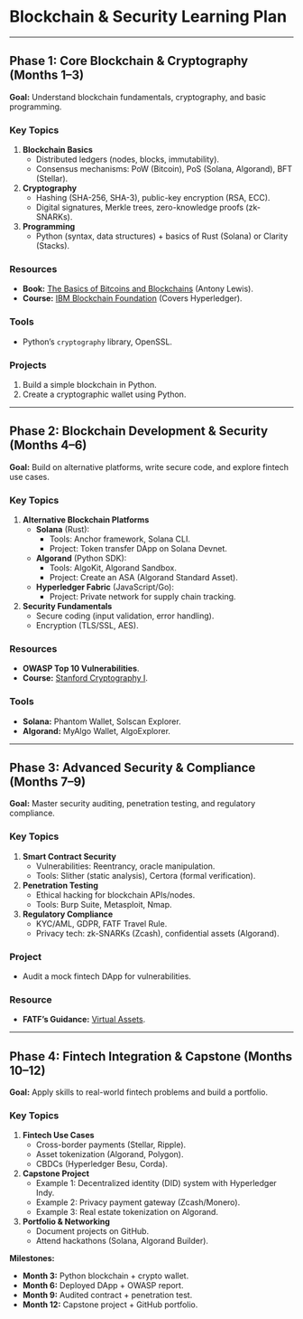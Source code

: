 # Blockchain & Security Learning Plan

---

## Phase 1: Core Blockchain & Cryptography (Months 1–3)
**Goal:** Understand blockchain fundamentals, cryptography, and basic programming.

### Key Topics
1. **Blockchain Basics**
   - Distributed ledgers (nodes, blocks, immutability).
   - Consensus mechanisms: PoW (Bitcoin), PoS (Solana, Algorand), BFT (Stellar).
2. **Cryptography**
   - Hashing (SHA-256, SHA-3), public-key encryption (RSA, ECC).
   - Digital signatures, Merkle trees, zero-knowledge proofs (zk-SNARKs).
3. **Programming**
   - Python (syntax, data structures) + basics of Rust (Solana) or Clarity (Stacks).

### Resources
- **Book:** [The Basics of Bitcoins and Blockchains](https://www.amazon.com/Basics-Bitcoins-Blockchains-Antony-Lewis/dp/1633538001) (Antony Lewis).
- **Course:** [IBM Blockchain Foundation](https://www.coursera.org/learn/ibm-blockchain-essentials) (Covers Hyperledger).

### Tools
- Python’s `cryptography` library, OpenSSL.

### Projects
1. Build a simple blockchain in Python.
2. Create a cryptographic wallet using Python.

---

## Phase 2: Blockchain Development & Security (Months 4–6)
**Goal:** Build on alternative platforms, write secure code, and explore fintech use cases.

### Key Topics
1. **Alternative Blockchain Platforms**
   - **Solana** (Rust):
     - Tools: Anchor framework, Solana CLI.
     - Project: Token transfer DApp on Solana Devnet.
   - **Algorand** (Python SDK):
     - Tools: AlgoKit, Algorand Sandbox.
     - Project: Create an ASA (Algorand Standard Asset).
   - **Hyperledger Fabric** (JavaScript/Go):
     - Project: Private network for supply chain tracking.
2. **Security Fundamentals**
   - Secure coding (input validation, error handling).
   - Encryption (TLS/SSL, AES).

### Resources
- **OWASP Top 10 Vulnerabilities**.
- **Course:** [Stanford Cryptography I](https://www.coursera.org/learn/crypto).

### Tools
- **Solana:** Phantom Wallet, Solscan Explorer.
- **Algorand:** MyAlgo Wallet, AlgoExplorer.

---

## Phase 3: Advanced Security & Compliance (Months 7–9)
**Goal:** Master security auditing, penetration testing, and regulatory compliance.

### Key Topics
1. **Smart Contract Security**
   - Vulnerabilities: Reentrancy, oracle manipulation.
   - Tools: Slither (static analysis), Certora (formal verification).
2. **Penetration Testing**
   - Ethical hacking for blockchain APIs/nodes.
   - Tools: Burp Suite, Metasploit, Nmap.
3. **Regulatory Compliance**
   - KYC/AML, GDPR, FATF Travel Rule.
   - Privacy tech: zk-SNARKs (Zcash), confidential assets (Algorand).

### Project
- Audit a mock fintech DApp for vulnerabilities.

### Resource
- **FATF’s Guidance:** [Virtual Assets](https://www.fatf-gafi.org/publications/documents/guidance-rba-virtual-assets.html).

---

## Phase 4: Fintech Integration & Capstone (Months 10–12)
**Goal:** Apply skills to real-world fintech problems and build a portfolio.

### Key Topics
1. **Fintech Use Cases**
   - Cross-border payments (Stellar, Ripple).
   - Asset tokenization (Algorand, Polygon).
   - CBDCs (Hyperledger Besu, Corda).
2. **Capstone Project**
   - Example 1: Decentralized identity (DID) system with Hyperledger Indy.
   - Example 2: Privacy payment gateway (Zcash/Monero).
   - Example 3: Real estate tokenization on Algorand.
3. **Portfolio & Networking**
   - Document projects on GitHub.
   - Attend hackathons (Solana, Algorand Builder).



**Milestones:**  
- **Month 3:** Python blockchain + crypto wallet.  
- **Month 6:** Deployed DApp + OWASP report.  
- **Month 9:** Audited contract + penetration test.  
- **Month 12:** Capstone project + GitHub portfolio.  
